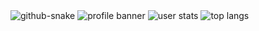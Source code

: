 <!--
**ronaldpaek/ronaldpaek** is a ✨ _special_ ✨ repository because its `README.md` (this file) appears on your GitHub profile.

Here are some ideas to get you started:

- 🔭 I’m currently working on ...
- 🌱 I’m currently learning ...
- 👯 I’m looking to collaborate on ...
- 🤔 I’m looking for help with ...
- 💬 Ask me about ...
- 📫 How to reach me: ...
- 😄 Pronouns: ...
- ⚡ Fun fact: ...
-->
  <picture>
    <source media="(prefers-color-scheme: dark)" srcset="github-snake-dark.svg">
    <source media="(prefers-color-scheme: light)" srcset="github-snake.svg">
    <img alt="github-snake" src="github-snake.svg">
  </picture>
  
  <img src="https://user-images.githubusercontent.com/95109313/220276263-99aa9fb1-8d94-4ede-8a0f-d8bbcec1586b.png" alt="profile banner"/>

  <img src="https://github-readme-stats.vercel.app/api?username=ronaldpaek&show_icons=true&theme=dark" alt="user stats"/>
  <img src="https://github-readme-stats.vercel.app/api/top-langs/?username=ronaldpaek&layout=compact" alt="top langs"/>


